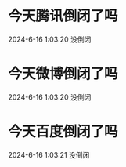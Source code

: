 # 今天腾讯倒闭了吗

2024-6-16 1:03:20 没倒闭

# 今天微博倒闭了吗

2024-6-16 1:03:20 没倒闭

# 今天百度倒闭了吗

2024-6-16 1:03:21 没倒闭

